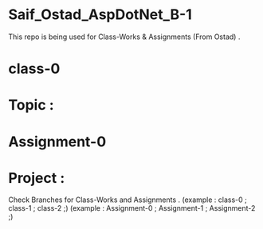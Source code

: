 # Saif_Ostad_AspDotNet_B-1
This repo is being used for Class-Works & Assignments (From Ostad) .


# class-0
# Topic :


# Assignment-0
# Project : 


Check Branches for Class-Works and Assignments .
(example : class-0 ; class-1 ; class-2 ;)
(example : Assignment-0 ; Assignment-1 ; Assignment-2 ;)

